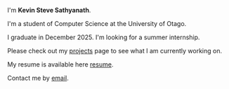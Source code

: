 ---
---

I'm **Kevin Steve Sathyanath**.

I'm a student of Computer Science at the University of Otago.

I graduate in December 2025. I'm looking for a summer internship.

Please check out my [projects] page to see what I am currently working on.

My resume is available here [resume].

Contact me by [email].



[Github]: https://github.com/kvnstv1
[projects]: /Projects/_index.md
[resume]: https://demo.nurlan.co/hugo-vitae/
[email]: satke569@student.otago.ac.nz